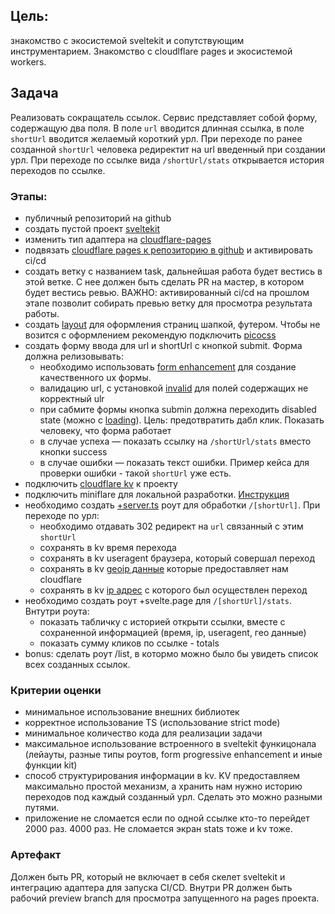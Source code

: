 ## Цель: 
знакомство с экосистемой sveltekit и сопутствующим инструментарием. Знакомство с cloudlflare pages и экосистемой workers.

## Задача
Реализовать сокращатель ссылок. Сервис представляет собой форму, содержащую два поля. В поле `url` вводится длинная ссылка, в поле `shortUrl` вводится желаемый короткий урл.
При переходе по ранее созданной `shortUrl` человека редиректит на url введенный при создании урл. При переходе по ссылке вида `/shortUrl/stats` открывается история переходов по ссылке.

### Этапы:
- публичный репозиторий на github
- создать пустой проект [sveltekit](https://kit.svelte.dev/docs/creating-a-project)
- изменить тип адаптера на [cloudflare-pages](https://kit.svelte.dev/docs/adapter-cloudflare)
- подвязать [cloudflare pages к репозиторию в github](https://developers.cloudflare.com/pages/get-started/git-integration/) и активировать ci/cd
- создать ветку с названием task, дальнейшая работа будет вестись в этой ветке. С нее должен быть сделать PR на мастер, в котором будет вестись ревью. ВАЖНО: активированный ci/cd на прошлом этапе позволит собирать превью ветку для просмотра результата работы.
- создать [layout](https://kit.svelte.dev/docs/routing#layout) для оформления страниц шапкой, футером. Чтобы не возится с оформлением рекомендую подключить [picocss](https://picocss.com/docs)
- создать форму ввода для url и shortUrl с кнопкой submit. Форма должна релизовывать:
	- необходимо использовать [form enhancement](https://kit.svelte.dev/docs/form-actions#progressive-enhancement) для создание качественного ux формы.
	- валидацию url, с установкой [invalid](https://picocss.com/docs/forms/input#validation-states) для полей содержащих не корректный ulr
	- при сабмите формы кнопка submin должна переходить disabled state (можно с [loading](https://picocss.com/docs/loading)). Цель: предотвратить дабл клик. Показать человеку, что форма работает
	- в случае успеха — показать ссылку на `/shortUrl/stats` вместо кнопки success
	- в случае ошибки — показать текст ошибки. Пример кейса для проверки ошибки - такой `shortUrl` уже есть.
- подключить [cloudflare kv](https://developers.cloudflare.com/kv/) к проекту
- подключить miniflare для локальной разработки. [Инструкция](https://community.cloudflare.com/t/how-do-you-properly-access-cloudflare-resources-from-within-a-sveltekit-app/518591/9)
- необходимо создать [+server.ts](https://kit.svelte.dev/docs/routing#server) роут для обработки `/[shortUrl]`. При переходе по урл:
	- необходимо отдавать 302 редирект на `url` связанный с этим `shortUrl`
	- сохранять в kv время перехода
	- сохранять в kv useragent браузера, который совершал переход
	- сохранять в kv [geoip данные](https://developers.cloudflare.com/fundamentals/reference/http-request-headers/#cf-ipcountry) которые предоставляет нам cloudflare
	- сохранять в kv [ip адрес](https://developers.cloudflare.com/fundamentals/reference/http-request-headers/#cf-connecting-ip) с которого был осуществлен переход
- необходимо создать роут +svelte.page для `/[shortUrl]/stats`. Внтутри роута:
	- показать табличку с историей открыти ссылки, вместе с сохраненной информацией (время, ip, useragent, гео данные)
	- показать сумму кликов по ссылке - totals
- bonus: сделать роут /list, в котормо можно было бы увидеть список всех созданных ссылок.

### Критерии оценки
- минимальное использование внешних библиотек
- корректное использование TS (использование strict mode)
- минимальное количество кода для реализации задачи
- максимальное использование встроенного в sveltekit функицонала (лейауты, разные типы роутов, form progressive enhancement и иные функции kit)
- способ структурирования информации в kv. KV предоставляем максимально простой механизм, а хранить нам нужно историю переходов под каждый созданный урл. Сделать это можно разными путями.
- приложение не сломается если по одной ссылке кто-то перейдет 2000 раз. 4000 раз. Не сломается экран stats тоже и kv тоже.

### Артефакт
Должен быть PR, который не включает в себя скелет sveltekit и интеграцию адаптера для запуска CI/CD. Внутри PR должен быть рабочий preview branch для просмотра запущенного на pages проекта.
